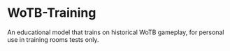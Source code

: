 # WoTB-Training
An educational model that trains on historical WoTB gameplay, for personal use in training rooms tests only.
